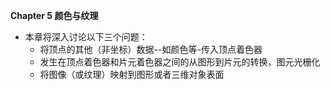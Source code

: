 **Chapter 5 颜色与纹理**

- 本章将深入讨论以下三个问题：
   - 将顶点的其他（非坐标）数据--如颜色等-传入顶点着色器
   - 发生在顶点着色器和片元着色器之间的从图形到片元的转换，图元光栅化
   - 将图像（或纹理）映射到图形或者三维对象表面